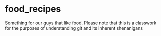 # food_recipes
Something for our guys that like food. Please note that this is a classwork for the purposes of understanding git and its inherent shenanigans 
